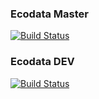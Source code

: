 ### Ecodata Master  

[![Build Status](https://travis-ci.org/AtlasOfLivingAustralia/ecodata.svg?branch=master)](https://travis-ci.org/AtlasOfLivingAustralia/ecodata)

### Ecodata DEV  

[![Build Status](https://travis-ci.org/AtlasOfLivingAustralia/ecodata.svg?branch=dev)](https://travis-ci.org/AtlasOfLivingAustralia/ecodata)
